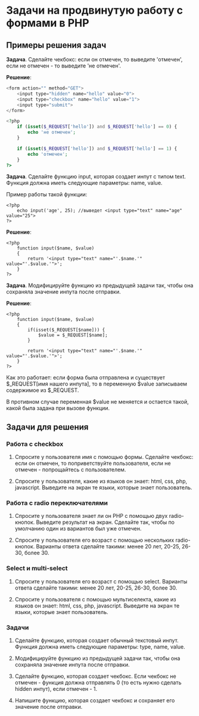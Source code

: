 # Задачи на продвинутую работу с формами в PHP

## Примеры решения задач

**Задача**. Сделайте чекбокс: если он отмечен, то выведите 'отмечен', если не отмечен - то выведите 'не отмечен'.

**Решение**:

```php
<form action="" method="GET">
	<input type="hidden" name="hello" value="0">
	<input type="checkbox" name="hello" value="1">
	<input type="submit">
</form>

<?php
	if (isset($_REQUEST['hello']) and $_REQUEST['hello'] == 0) {
		echo 'не отмечен';
	}

	if (isset($_REQUEST['hello']) and $_REQUEST['hello'] == 1) {
		echo 'отмечен';
	}
?>
```

**Задача**. Сделайте функцию input, которая создает инпут с типом text. Функция должна иметь следующие параметры: name, value.

Пример работы такой функции:

```
<?php
	echo input('age', 25); //выведет <input type="text" name="age" value="25">
?>
```
**Решение**:

```
<?php
	function input($name, $value)
	{
		return '<input type="text" name="'.$name.'" value="'.$value.'">';
	}
?>
```

**Задача**. Модифицируйте функцию из предыдущей задачи так, чтобы она сохраняла значение инпута после отправки.

**Решение**:

```
<?php
	function input($name, $value)
	{
		if(isset($_REQUEST[$name])) {
			$value = $_REQUEST[$name];
		}

		return '<input type="text" name="'.$name.'" value="'.$value.'">';
	}
?>
```
Как это работает: если форма была отправлена и существует $_REQUEST[имя нашего инпута], то в переменную $value записываем содержимое из $_REQUEST.

В противном случае переменная $value не меняется и остается такой, какой была задана при вызове функции.

## Задачи для решения
### Работа с checkbox
1.  Спросите у пользователя имя с помощью формы. Сделайте чекбокс: если он отмечен, то поприветствуйте пользователя, если не отмечен - попрощайтесь с пользователем.

1.  Спросите у пользователя, какие из языков он знает: html, css, php, javascript. Выведите на экран те языки, которые знает пользователь.

### Работа с radio переключателями
1.  Спросите у пользователя знает ли он PHP с помощью двух radio-кнопок. Выведите результат на экран. Сделайте так, чтобы по умолчанию один из вариантов был уже отмечен.

1.  Спросите у пользователя его возраст с помощью нескольких radio-кнопок. Варианты ответа сделайте такими: менее 20 лет, 20-25, 26-30, более 30.

### Select и multi-select
1.  Спросите у пользователя его возраст с помощью select. Варианты ответа сделайте такими: менее 20 лет, 20-25, 26-30, более 30.

1.  Спросите у пользователя с помощью мультиселекта, какие из языков он знает: html, css, php, javascript. Выведите на экран те языки, которые знает пользователь.

### Задачи
1.  Сделайте функцию, которая создает обычный текстовый инпут. Функция должна иметь следующие параметры: type, name, value.

1.  Модифицируйте функцию из предыдущей задачи так, чтобы она сохраняла значение инпута после отправки.

1.  Сделайте функцию, которая создает чекбокс. Если чекбокс не отмечен - функция должна отправлять 0 (то есть нужно сделать hidden инпут), если отмечен - 1.

1.  Напишите функцию, которая создает чекбокс и сохраняет его значение после отправки.